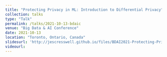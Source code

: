 ```yaml
---
title: "Protecting Privacy in ML: Introduction to Differential Privacy"
collection: talks
type: "Talk"
permalink: /talks/2021-10-13-bdaic
venue: "Big Data & AI Conference"
date: 2021-10-13
location: "Toronto, Ontario, Canada"
slidesurl: 'http://jescresswell.github.io/files/BDAI2021-Protecting-Privacy.pdf'
videourl:
---
```

